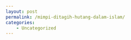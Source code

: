 ```yaml
---
layout: post
permalink: /mimpi-ditagih-hutang-dalam-islam/
categories:
    - Uncategorized
---
```


